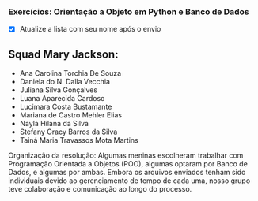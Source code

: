 ### Exercícios: Orientação a Objeto em Python e Banco de Dados

- [x] Atualize a lista com seu nome após o envio

## Squad Mary Jackson:

* Ana Carolina Torchia De Souza
* Daniela do N. Dalla Vecchia
* Juliana Silva Gonçalves
* Luana Aparecida Cardoso
* Lucimara Costa Bustamante
* Mariana de Castro Mehler Elias
* Nayla Hilana da Silva 
* Stefany Gracy Barros da Silva
* Tainá Maria Travassos Mota Martins
  
  
Organização da resolução: Algumas meninas escolheram trabalhar com Programação Orientada a Objetos (POO), algumas optaram por Banco de Dados, e algumas por ambas. Embora os  arquivos enviados tenham sido individuais devido ao gerenciamento de tempo de cada uma, nosso grupo teve colaboração e comunicação ao longo do processo.